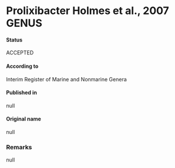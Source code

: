 # Prolixibacter Holmes et al., 2007 GENUS

#### Status
ACCEPTED

#### According to
Interim Register of Marine and Nonmarine Genera

#### Published in
null

#### Original name
null

### Remarks
null